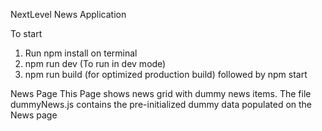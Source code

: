NextLevel News Application

To start

1. Run npm install on terminal
2. npm run dev (To run in dev mode)
3. npm run build (for optimized production build) followed by npm start

News Page
This Page shows news grid with dummy news items. The file dummyNews.js contains the pre-initialized dummy data
populated on the News page
